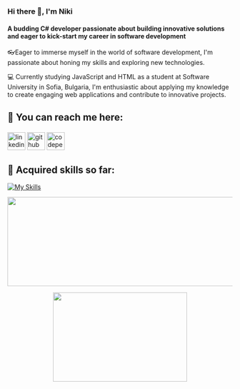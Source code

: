 ### Hi there 👋,  I'm Niki

#### A budding C# developer passionate about building innovative solutions and eager to kick-start my career in software development
👓Eager to immerse myself in the world of software development, I'm passionate about honing my skills and exploring new technologies.

💻 Currently studying JavaScript and HTML as a student at Software University in Sofia, Bulgaria, I'm enthusiastic about applying my knowledge to create engaging web applications and contribute to innovative projects.

## 🔎 You can reach me here:  <p>
[<img src='https://cdn.jsdelivr.net/npm/simple-icons@3.0.1/icons/linkedin.svg' alt='linkedin' height='40'>](https://www.linkedin.com/in/nikolay-nenov-a3897a275/) [<img src='https://cdn.jsdelivr.net/npm/simple-icons@3.0.1/icons/github.svg' alt='github' height='40'>](https://github.com/nikinenov1601) [<img src='https://cdn.jsdelivr.net/npm/simple-icons@3.0.1/icons/codepen.svg' alt='codepen' height='40'>](https://codepen.io/Nikinenov)  

 ## 📖 Acquired skills so far:
[![My Skills](https://skillicons.dev/icons?i=cs,dotnet,js,vscode,html,css,figma&theme=dark)](https://skillicons.dev)

<p align="center">
  <img width="550" height="200" src="https://streak-stats.demolab.com?user=nikinenov1601&theme=burnt-neon&hide_border=true">
</p>
<p align="center">
  <img width="300" height="200" src="https://github-readme-stats.vercel.app/api/top-langs/?username=nikinenov1601&theme=vision-friendly-dark">
</p>
